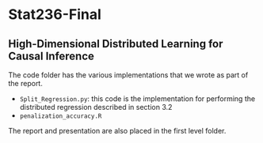 # Stat236-Final

High-Dimensional Distributed Learning for Causal Inference
------------

The code folder has the various implementations that we wrote as part of the report.
- `Split_Regression.py`: this code is the implementation for performing the distributed regression described in section 3.2
- `penalization_accuracy.R`


The report and presentation are also placed in the first level folder.
